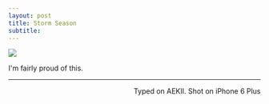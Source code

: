 ```yaml
---
layout: post
title: Storm Season
subtitle:
---
```


![](http://i.imgur.com/eAKWTdc.jpg)

I'm fairly proud of this. 

---
<p align="right">Typed on AEKII. Shot on iPhone 6 Plus</p>
